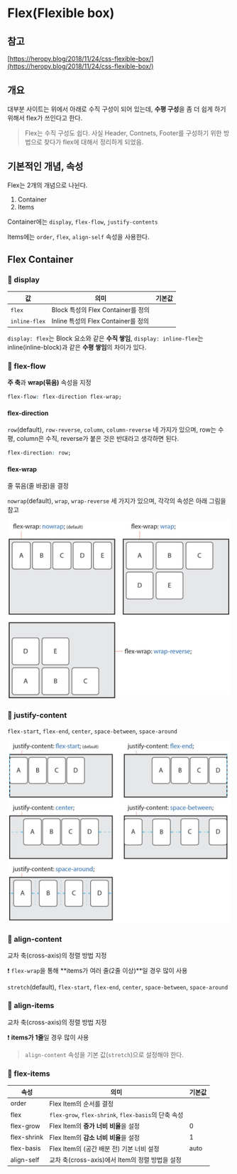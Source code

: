 # Flex(Flexible box)

## 참고

[https://heropy.blog/2018/11/24/css-flexible-box/](https://heropy.blog/2018/11/24/css-flexible-box/)

## 개요

대부분 사이트는 위에서 아래로 수직 구성이 되어 있는데, **수평 구성**을 좀 더 쉽게 하기 위해서 flex가 쓰인다고 한다.

> Flex는 수직 구성도 쉽다. 사실 Header, Contnets, Footer를 구성하기 위한 방법으로 찾다가 flex에 대해서 정리하게 되었음.

## 기본적인 개념, 속성

Flex는 2개의 개념으로 나뉜다.

1. Container
2. Items

Container에는 `display`, `flex-flow`, `justify-contents`

Items에는 `order`, `flex`, `align-self` 속성을 사용한다.

## Flex Container

### :banana: display

| 값            | 의미                                | 기본값 |
| ------------- | ----------------------------------- | ------ |
| `flex`        | Block 특성의 Flex Container를 정의  |        |
| `inline-flex` | Inline 특성의 Flex Container를 정의 |        |

`display: flex`는 Block 요소와 같은 **수직 쌓임**, `display: inline-flex`는 inline(inline-block)과 같은 **수평 쌓임**의 차이가 있다.

### :banana: flex-flow

**주 축**과 **wrap(묶음)** 속성을 지정

```css
flex-flow: flex-direction flex-wrap;
```

#### flex-direction

`row`(default), `row-reverse`, `column`, `column-reverse` 네 가지가 있으며, row는 수평, column은 수직, reverse가 붙은 것은 반대라고 생각하면 된다.

```css
flex-direction: row;
```

#### flex-wrap

줄 묶음(줄 바꿈)을 결정

`nowrap`(default), `wrap`, `wrap-reverse` 세 가지가 있으며, 각각의 속성은 아래 그림을 참고

<img src="img/스크린샷 2019-12-18 오후 10.44.49.png" />

### :banana: justify-content

`flex-start`, `flex-end`, `center`, `space-between`, `space-around`

<img src="img/스크린샷 2019-12-18 오후 11.06.37.png" />

### :banana: align-content

교차 축(cross-axis)의 정렬 방법 지정

:exclamation: `flex-wrap`을 통해 **items가 여러 줄(2줄 이상)**일 경우 많이 사용

`stretch`(default), `flex-start`, `flex-end`, `center`, `space-between`, `space-around`

### :banana: align-items

교차 축(cross-axis)의 정렬 방법 지정

:exclamation: **items가 1줄**일 경우 많이 사용

> `align-content` 속성을 기본 값(`stretch`)으로 설정해야 한다.

### :banana: flex-items

| 속성        | 의미                                                 | 기본값 |
| ----------- | ---------------------------------------------------- | ------ |
| order       | Flex Item의 순서를 결정                              |        |
| flex        | `flex-grow`, `flex-shrink`, `flex-basis`의 단축 속성 |        |
| flex-grow   | Flex Item의 **증가 너비 비율**을 설정                | 0      |
| flex-shrink | Flex Item의 **감소 너비 비율**을 설정                | 1      |
| flex-basis  | Flex Item의 (공간 배분 전) 기본 너비 설정            | auto   |
| align-self  | 교차 축(cross-axis)에서 Item의 정렬 방법을 설정      |        |
